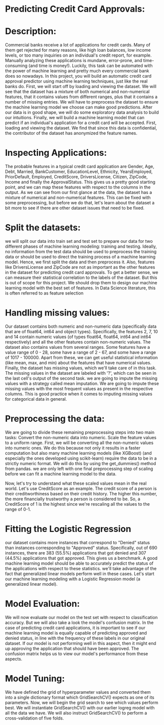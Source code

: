 # Predicting Credit Card Approvals:
# Description:
 Commercial banks receive a lot of applications for credit cards. Many of them get rejected for many reasons, like high loan balances, low income levels, or too many inquiries on an individual's credit report, for example. Manually analyzing these applications is mundane, error-prone, and time-consuming (and time is money!). Luckily, this task can be automated with the power of machine learning and pretty much every commercial bank does so nowadays. In this project, you will build an automatic credit card approval predictor using machine learning techniques, just like the real banks do.
First, we will start off by loading and viewing the dataset.
We will see that the dataset has a mixture of both numerical and non-numerical features, that it contains values from different ranges, plus that it contains a number of missing entries.
We will have to preprocess the dataset to ensure the machine learning model we choose can make good predictions.
After our data is in good shape, we will do some exploratory data analysis to build our intuitions.
Finally, we will build a machine learning model that can predict if an individual's application for a credit card will be accepted.
First, loading and viewing the dataset. We find that since this data is confidential, the contributor of the dataset has anonymized the feature names.
# Inspecting Applications: 
The probable features in a typical credit card application are Gender, Age, Debt, Married, BankCustomer, EducationLevel, Ethnicity, YearsEmployed, PriorDefault, Employed, CreditScore, DriversLicense, Citizen, ZipCode, Income and finally the ApprovalStatus. This gives us a pretty good starting point, and we can map these features with respect to the columns in the output.
As we can see from our first glance at the data, the dataset has a mixture of numerical and non-numerical features. This can be fixed with some preprocessing, but before we do that, let's learn about the dataset a bit more to see if there are other dataset issues that need to be fixed.
# Split the datasets:
we will split our data into train set and test set to prepare our data for two different phases of machine learning modeling: training and testing. Ideally, no information from the test data should be used to preprocess the training data or should be used to direct the training process of a machine learning model. Hence, we first split the data and then preprocess it.
Also, features like DriversLicense and ZipCode are not as important as the other features in the dataset for predicting credit card approvals. To get a better sense, we can measure their statistical correlation to the labels of the dataset. But this is out of scope for this project. We should drop them to design our machine learning model with the best set of features. In Data Science literature, this is often referred to as feature selection
# Handling missing values:
Our dataset contains both numeric and non-numeric data (specifically data that are of float64, int64 and object types). Specifically, the features 2, 7, 10 and 14 contain numeric values (of types float64, float64, int64 and int64 respectively) and all the other features contain non-numeric values.
The dataset also contains values from several ranges. Some features have a value range of 0 - 28, some have a range of 2 - 67, and some have a range of 1017 - 100000. Apart from these, we can get useful statistical information (like mean, max, and min) about the features that have numerical values.
Finally, the dataset has missing values, which we'll take care of in this task. The missing values in the dataset are labeled with '?', which can be seen in the last cell's output of the second task.
we are going to impute the missing values with a strategy called mean imputation.
We are going to impute these missing values with the most frequent values as present in the respective columns. This is good practice when it comes to imputing missing values for categorical data in general.
# Preprocessing the data:
We are going to divide these remaining preprocessing steps into two main tasks:
Convert the non-numeric data into numeric.
Scale the feature values to a uniform range.
First, we will be converting all the non-numeric values into numeric ones. We do this because not only it results in a faster computation but also many machine learning models (like XGBoost) (and especially the ones developed using scikit-learn) require the data to be in a strictly numeric format. We will do this by using the get_dummies() method from pandas.
we are only left with one final preprocessing step of scaling before we can fit a machine learning model to the data.

Now, let's try to understand what these scaled values mean in the real world. Let's use CreditScore as an example. The credit score of a person is their creditworthiness based on their credit history. The higher this number, the more financially trustworthy a person is considered to be. So, a CreditScore of 1 is the highest since we're rescaling all the values to the range of 0-1.
# Fitting the Logistic Regression
our dataset contains more instances that correspond to "Denied" status than instances corresponding to "Approved" status. Specifically, out of 690 instances, there are 383 (55.5%) applications that got denied and 307 (44.5%) applications that got approved.
This gives us a benchmark. A good machine learning model should be able to accurately predict the status of the applications with respect to these statistics.
we'll take advantage of the fact that generalized linear models perform well in these cases. Let's start our machine learning modeling with a Logistic Regression model (a generalized linear model).
# Model Evaluation:
We will now evaluate our model on the test set with respect to classification accuracy. But we will also take a look the model's confusion matrix. In the case of predicting credit card applications, it is important to see if our machine learning model is equally capable of predicting approved and denied status, in line with the frequency of these labels in our original dataset. If our model is not performing well in this aspect, then it might end up approving the application that should have been approved. The confusion matrix helps us to view our model's performance from these aspects.
# Model Tuning:
We have defined the grid of hyperparameter values and converted them into a single dictionary format which GridSearchCV() expects as one of its parameters. Now, we will begin the grid search to see which values perform best.
We will instantiate GridSearchCV() with our earlier logreg model with all the data we have. We will also instruct GridSearchCV() to perform a cross-validation of five folds.
